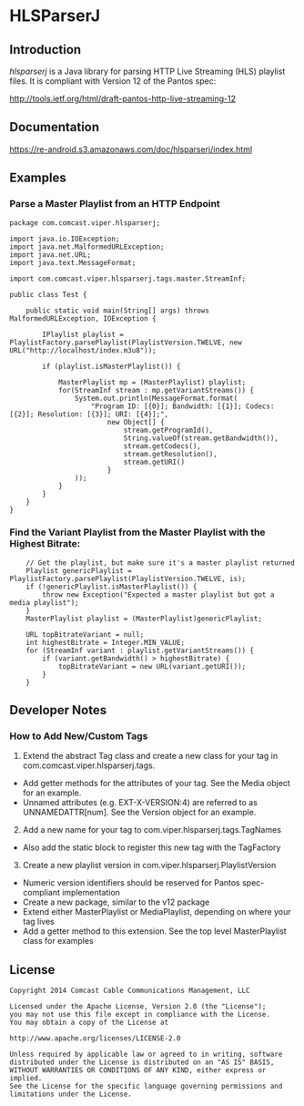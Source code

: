 
# HLSParserJ

## Introduction
*hlsparserj* is a Java library for parsing HTTP Live Streaming (HLS) playlist files. It is compliant with Version 12 of the Pantos spec:

http://tools.ietf.org/html/draft-pantos-http-live-streaming-12 

## Documentation

https://re-android.s3.amazonaws.com/doc/hlsparserj/index.html

## Examples

### Parse a Master Playlist from an HTTP Endpoint

```
package com.comcast.viper.hlsparserj;

import java.io.IOException;
import java.net.MalformedURLException;
import java.net.URL;
import java.text.MessageFormat;

import com.comcast.viper.hlsparserj.tags.master.StreamInf;

public class Test {

    public static void main(String[] args) throws MalformedURLException, IOException {

        IPlaylist playlist = PlaylistFactory.parsePlaylist(PlaylistVersion.TWELVE, new URL("http://localhost/index.m3u8"));

        if (playlist.isMasterPlaylist()) {

            MasterPlaylist mp = (MasterPlaylist) playlist;
            for(StreamInf stream : mp.getVariantStreams()) {
                System.out.println(MessageFormat.format(
                    "Program ID: [{0}]; Bandwidth: [{1}]; Codecs: [{2}]; Resolution: [{3}]; URI: [{4}];",
                        new Object[] {
                            stream.getProgramId(),
                            String.valueOf(stream.getBandwidth()),
                            stream.getCodecs(),
                            stream.getResolution(),
                            stream.getURI()
                        }
                ));
            }
        }
    }
}
```

### Find the Variant Playlist from the Master Playlist with the Highest Bitrate:

```
    // Get the playlist, but make sure it's a master playlist returned
    Playlist genericPlaylist = PlaylistFactory.parsePlaylist(PlaylistVersion.TWELVE, is);
    if (!genericPlaylist.isMasterPlaylist()) {
	    throw new Exception("Expected a master playlist but got a media playlist");
    }
    MasterPlaylist playlist = (MasterPlaylist)genericPlaylist;

    URL topBitrateVariant = null;
    int highestBitrate = Integer.MIN_VALUE;
    for (StreamInf variant : playlist.getVariantStreams()) {
    	if (variant.getBandwidth() > highestBitrate) {
    		topBitrateVariant = new URL(variant.getURI());
    	}
    }
```

## Developer Notes

### How to Add New/Custom Tags

1. Extend the abstract Tag class and create a new class for your tag in com.comcast.viper.hlsparserj.tags. 
  * Add getter methods for the attributes of your tag. See the Media object for an example.
  * Unnamed attributes (e.g. EXT-X-VERSION:4) are referred to as UNNAMEDATTR[num]. See the Version object for an example.
2. Add a new name for your tag to com.viper.hlsparserj.tags.TagNames
  * Also add the static block to register this new tag with the TagFactory
3. Create a new playlist version in com.viper.hlsparserj.PlaylistVersion
  * Numeric version identifiers should be reserved for Pantos spec-compliant implementation
  * Create a new package, similar to the v12 package
  * Extend either MasterPlaylist or MediaPlaylist, depending on where your tag lives
  * Add a getter method to this extension. See the top level MasterPlaylist class for examples


## License

    Copyright 2014 Comcast Cable Communications Management, LLC
    
    Licensed under the Apache License, Version 2.0 (the "License");
    you may not use this file except in compliance with the License.
    You may obtain a copy of the License at
    
    http://www.apache.org/licenses/LICENSE-2.0
    
    Unless required by applicable law or agreed to in writing, software
    distributed under the License is distributed on an "AS IS" BASIS,
    WITHOUT WARRANTIES OR CONDITIONS OF ANY KIND, either express or implied.
    See the License for the specific language governing permissions and
    limitations under the License.
